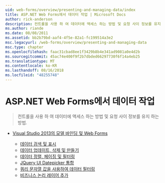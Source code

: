 ```yaml
---
uid: web-forms/overview/presenting-and-managing-data/index
title: ASP.NET Web Forms에서 데이터 작업 | Microsoft Docs
author: rick-anderson
description: 컨트롤을 사용 하 여 데이터에 액세스 하는 방법 및 요청 사이 정보를 유지 하는 방법.
ms.author: riande
ms.date: 08/08/2011
ms.assetid: bb2b79bd-aaf4-4f5e-82a1-fc199514a3e2
msc.legacyurl: /web-forms/overview/presenting-and-managing-data
msc.type: chapter
ms.openlocfilehash: faac31cbad8ee1f3429b8b4e341ad9081a0e4d2b
ms.sourcegitcommit: 45ac74e400f9f2b7dbded66297730f6f14a4eb25
ms.translationtype: MT
ms.contentlocale: ko-KR
ms.lasthandoff: 08/16/2018
ms.locfileid: "48255748"
---
```

<a name="working-with-data-in-aspnet-web-forms"></a>ASP.NET Web Forms에서 데이터 작업
====================
> 컨트롤을 사용 하 여 데이터에 액세스 하는 방법 및 요청 사이 정보를 유지 하는 방법.


- [Visual Studio 2013의 모델 바인딩 및 Web Forms](model-binding/index.md)

    - [데이터 검색 및 표시](model-binding/retrieving-data.md)
    - [데이터 업데이트, 삭제 및 만들기](model-binding/updating-deleting-and-creating-data.md)
    - [데이터 정렬, 페이징 및 필터링](model-binding/sorting-paging-and-filtering-data.md)
    - [JQuery UI Datepicker 통합](model-binding/integrating-jquery-ui.md)
    - [쿼리 문자열 값을 사용하여 데이터 필터링](model-binding/using-query-string-values-to-retrieve-data.md)
    - [비즈니스 논리 레이어 추가](model-binding/adding-business-logic-layer.md)
